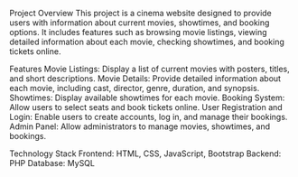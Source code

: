 Project Overview
This project is a cinema website designed to provide users with information about current movies, showtimes, and booking options. It includes features such as browsing movie listings, viewing detailed information about each movie, checking showtimes, and booking tickets online.

Features
Movie Listings: Display a list of current movies with posters, titles, and short descriptions.
Movie Details: Provide detailed information about each movie, including cast, director, genre, duration, and synopsis.
Showtimes: Display available showtimes for each movie.
Booking System: Allow users to select seats and book tickets online.
User Registration and Login: Enable users to create accounts, log in, and manage their bookings.
Admin Panel: Allow administrators to manage movies, showtimes, and bookings.

Technology Stack
Frontend: HTML, CSS, JavaScript, Bootstrap
Backend: PHP
Database: MySQL
